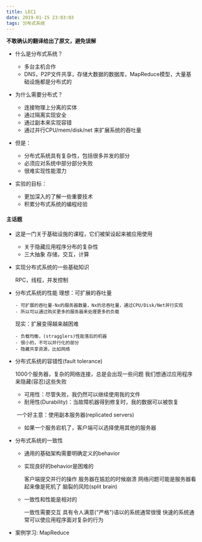 ```yaml
---
title: LEC1
date: 2019-01-15 23:03:03
tags: 分布式系统
---
```


**不敢确认的翻译给出了原文，避免误解**

- 什么是分布式系统？

  - 多台主机合作
  - DNS，P2P文件共享，存储大数据的数据库，MapReduce模型，大量基础设施都是分布式的

- 为什么需要分布式？

  - 连接物理上分离的实体
  - 通过隔离实现安全
  - 通过副本来实现容错
  - 通过并行CPU/mem/disk/net 来扩展系统的吞吐量

- 但是：

  - 分布式系统具有复杂性，包括很多并发的部分
  - 必须应对系统中部分部分失败
  - 很难实现性能潜力

- 实验的目标：
	
  - 更加深入的了解一些重要技术
  - 积累分布式系统的编程经验

#### 主话题

- 这是一门关于基础设施的课程，它们被架设起来被应用使用

	- 关于隐藏应用程序分布的复杂性
	- 三大抽象
		存储，交互，计算

- 实现分布式系统的一些基础知识

	RPC，线程，并发控制

- 分布式系统的性能
	理想：可扩展的吞吐量

	  - 可扩展的吞吐量-Nx的服务器数量，Nx的总吞吐量，通过CPU/Disk/Net并行实现
	  - 所以可以通过购买更多的服务器来处理更多的负载

	现实：扩展变得越来越困难

	  - 负载均衡，(stragglers)性能落后的机器
	  - 很小的，不可以并行化的部分
	  - 隐藏共享资源，比如网络

- 分布式系统的容错性(fault tolerance)
	
	1000个服务器，复杂的网络连接，总是会出现一些问题
	我们想通过应用程序来隐藏(容忍)这些失败

	- 可用性：尽管失败，我仍然可以继续使用我的文件
	- 耐用性(Durability)：当故障机器得到修复时，我的数据可以被恢复

	​          一个好主意：使用副本服务器(replicated servers)
	
	- 如果一个服务宕机了，客户端可以选择使用其他的服务器

- 分布式系统的一致性

	- 通用的基础架构需要明确定义的behavior

    - 实现良好的behavior是困难的

       客户端提交并行的操作
       服务器在尴尬的时候崩溃
       网络问题可能是服务器看起来像是死机了
       脑裂的风险(split brain)

    - 一致性和性能是相对的

   		一致性需要交互
   		具有令人满意("严格")语以的系统通常很慢
   		快速的系统通常可以使应用程序面对复杂的行为

- 案例学习: MapReduce

